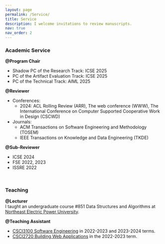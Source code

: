 ```yaml
---
layout: page
permalink: /Service/
title: Service
description: I welcome invitations to review manuscripts.
nav: true
nav_order: 2
---
```


### Academic Service
<b>@Program Chair</b> 
- Shadow PC of the Research Track: ICSE 2025
- PC of the Artifact Evaluation Track: ICSE 2025
- PC of the Technical Track: AIML 2025
  
<b>@Reviewer</b> 
- Conferences:
  - 2024: ACL Rolling Review (ARR), The web conference (WWW), The International Conference on Computer Supported Cooperative Work in Design (CSCWD) 
- Journals:
  - ACM Transactions on Software Engineering and Methodology (TOSEM)
  - IEEE Transactions on Knowledge and Data Engineering (TKDE)

<b>@Sub-Reviewer</b> 
- ICSE 2024
- FSE 2022, 2023
- ISSRE 2022

<br>

### Teaching

<b>@Lecturer</b>  
I taught an undergraduate course #851 Data Structures and Algorithms at <a href="https://en.neepu.edu.cn/">Northeast Electric Power University</a>.

<b>@Teaching Assistant</b>  
- <a href="https://proj.cse.cuhk.edu.hk/csci3100/">CSCI3100 Software Engineering</a> in 2022-2023 and 2023-2024 terms.
- <a href="https://www.cse.cuhk.edu.hk/academics/ug-course-list/csci2720/">CSCI2720 Building Web Applications</a> in the 2022-2023 term.
